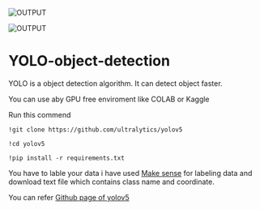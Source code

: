 ![OUTPUT](https://firebasestorage.googleapis.com/v0/b/tinder-7e3e2.appspot.com/o/fde65a0a-0ccb-438b-a220-f1117ff2c366.jpg?alt=media&token=853ba95c-404f-49f6-a33d-8365b292656e)

![OUTPUT](https://firebasestorage.googleapis.com/v0/b/tinder-7e3e2.appspot.com/o/01faeb34-2b18-411c-82d7-04599fbb3ad4.jpg?alt=media&token=0e132ea5-b237-4e93-ab5c-02b6e91b9222)



# YOLO-object-detection
YOLO is a object detection algorithm. It can detect object faster.

You can use aby GPU free enviroment like COLAB or Kaggle

Run this commend 
```
!git clone https://github.com/ultralytics/yolov5

!cd yolov5

!pip install -r requirements.txt

```



You have to lable your data i have used [Make sense](https://www.makesense.ai/) for labeling data and download text file which contains class name and coordinate.

You can refer [Github page of yolov5](https://github.com/ultralytics/yolov5)

